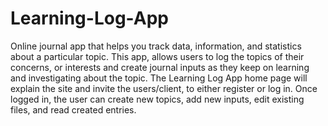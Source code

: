 # Learning-Log-App
Online journal app that helps you track data, information, and statistics about a particular topic.
This app, allows users to log the topics of their concerns, or interests and create journal inputs as they keep on learning and investigating about the topic. The Learning Log App home page will explain the site and invite the users/client, to either register or log in. Once logged in, the user can create new topics, add new inputs, edit existing files, and read created entries.
